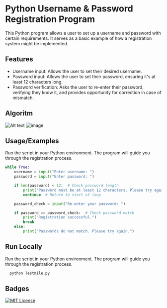 # Python Username & Password Registration Program

This Python program allows a user to set up a username and password with certain requirements. It serves as a basic example of how a registration system might be implemented.



## Features
- Username input: Allows the user to set their desired username.
- Password input: Allows the user to set their password, ensuring  it's at least 12 characters long.
- Password verification: Asks the user to re-enter their password, verifying they know it, and provides opportunity for correction in case of mismatch.


## Algoritm

![Alt text]([![](https://mermaid.ink/img/pako:eNqFkU9rwzAMxb-K0bk9bMfAOhjNoTDGINtgkIuwlT9Q20GyGSXJd5_XJFsDgflkSb_3Hkg9aG8IMqgZu0a9PZVOpVcE5KD2-4PKXSB-F2KHlqbhqvUHvaLIl2dzAy2tK3SSpXz2rs6dj3UzsVuT_iSqW-SHB3V3r3SDjDrZyuN4dRxe_LCVveU3CT5JBvVB3FaXtWTd64_-N1yUxaCbfyLX-puwImpNIvNap2LeWZLCDiyxxdakE_Q_UAmhobRpyNLXUIXxHEoo3ZjQ2BkMlJs2eIaswrPQDjAGX1ychixwpAU6tpguamdq_AakHqhi?type=png)](https://mermaid-js.github.io/mermaid-live-editor/edit#pako:eNqFkU9rwzAMxb-K0bk9bMfAOhjNoTDGINtgkIuwlT9Q20GyGSXJd5_XJFsDgflkSb_3Hkg9aG8IMqgZu0a9PZVOpVcE5KD2-4PKXSB-F2KHlqbhqvUHvaLIl2dzAy2tK3SSpXz2rs6dj3UzsVuT_iSqW-SHB3V3r3SDjDrZyuN4dRxe_LCVveU3CT5JBvVB3FaXtWTd64_-N1yUxaCbfyLX-puwImpNIvNap2LeWZLCDiyxxdakE_Q_UAmhobRpyNLXUIXxHEoo3ZjQ2BkMlJs2eIaswrPQDjAGX1ychixwpAU6tpguamdq_AakHqhi))
![image](https://github.com/Chinilshik-kalkulatorov/Gay_test/assets/95532146/5363135d-c778-42d0-a8fb-ba4634a86199)




## Usage/Examples


Run the script in your Python environment. The program will guide you through the registration process.

```Python
while True:
    username = input("Enter username: ")
    password = input("Enter password: ")

    if len(password) < 12:  # Check password length
        print("Password must be at least 12 characters. Please try again.")
        continue  # Return to start of loop

    password_check = input("Re-enter your password: ")

    if password == password_check:  # Check password match
        print("Registration successful.")
        break
    else:
        print("Passwords do not match. Please try again.")
```


## Run Locally

Run the script in your Python environment. The program will guide you through the registration process.

```bash
  python Testmile.py
```


## Badges

[![MIT License](https://img.shields.io/badge/License-MIT-green.svg)](https://choosealicense.com/licenses/mit/)

